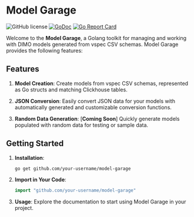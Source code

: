 # Model Garage

![GitHub license](https://img.shields.io/badge/license-Apache%202.0-blue.svg)
[![GoDoc](https://godoc.org/github.com/KevinJoiner/model-garage?status.svg)](https://godoc.org/github.com/KevinJoiner/model-garage)
[![Go Report Card](https://goreportcard.com/badge/github.com/KevinJoiner/model-garage)](https://goreportcard.com/report/github.com/KevinJoiner/model-garage)

Welcome to the **Model Garage**, a Golang toolkit for managing and working with DIMO models generated from vspec CSV schemas. Model Garage provides the following features:

## Features

1. **Model Creation**: Create models from vspec CSV schemas, represented as Go structs and matching Clickhouse tables.

2. **JSON Conversion**: Easily convert JSON data for your models with automatically generated and customizable conversion functions.

3. **Random Data Generation**: [**Coming Soon**] Quickly generate models populated with random data for testing or sample data.

## Getting Started

1. **Installation**:
   ```bash
   go get github.com/your-username/model-garage
   ```

2. **Import in Your Code**:
   ```go
   import "github.com/your-username/model-garage"
   ```

3. **Usage**:
   Explore the documentation to start using Model Garage in your project.

